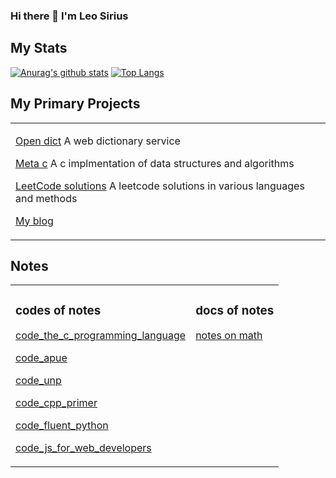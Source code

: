 ### Hi there 👋 I'm Leo Sirius


## My Stats

[![Anurag's github stats](https://github-readme-stats.vercel.app/api?username=LeoSirius&count_private=true&show_icons=true&theme=gruvbox)](https://github.com/anuraghazra/github-readme-stats) [![Top Langs](https://github-readme-stats.vercel.app/api/top-langs/?username=LeoSirius&count_private=true&show_icons=true&layout=compact&theme=gruvbox)](https://github.com/anuraghazra/github-readme-stats)


## My Primary Projects

<table>

<tr><td valign="top">

[Open dict](https://github.com/LeoSirius/open_dict) A web dictionary service

[Meta c](https://github.com/LeoSirius/meta_c) A c implmentation of data structures and algorithms

[LeetCode solutions](https://github.com/LeoSirius/leetcode_solutions) A leetcode solutions in various languages and methods

[My blog](https://leosirius.github.io/blog/)

</td></tr>

</table>

## Notes

<table>
<tr>
<td valign="top">

### codes of notes

[code_the_c_programming_language](https://github.com/LeoSirius/code_the_c_programming_language)

[code_apue](https://github.com/LeoSirius/code_apue)

[code_unp](https://github.com/LeoSirius/code_unp)

[code_cpp_primer](https://github.com/LeoSirius/code_cpp_primer)

[code_fluent_python](https://github.com/LeoSirius/code_fluent_python)

[code_js_for_web_developers](https://github.com/LeoSirius/code_js_for_web_developers)

</td>

<td valign="top">

### docs of notes

[notes on math](https://github.com/LeoSirius/notes_on_mathematics)

</td>


</tr>
</table>
